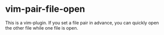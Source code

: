 # vim-pair-file-open
This is a vim-plugin. If you set a file pair in advance, you can quickly open the other file while one file is open.
